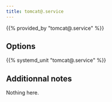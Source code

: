 ```yaml
---
title: tomcat@.service
---
```


{{% provided_by "tomcat@.service" %}}

## Options

{{% systemd_unit "tomcat@.service" %}}

## Additionnal notes

Nothing here.
